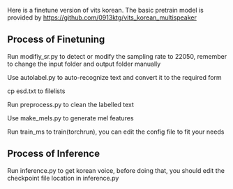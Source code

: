 Here is a finetune version of vits korean. The basic pretrain model is provided by https://github.com/0913ktg/vits_korean_multispeaker

## Process of Finetuning

Run modifiy_sr.py to detect or modify the sampling rate to 22050, remember to change the input folder and output folder manually

Use autolabel.py to auto-recognize text and convert it to the required form

cp esd.txt to filelists

Run preprocess.py to clean the labelled text

Use make_mels.py to generate mel features

Run train_ms to train(torchrun), you can edit the config file to fit your needs


## Process of Inference

Run inference.py to get korean voice, before doing that, you should edit the checkpoint file location in inference.py
